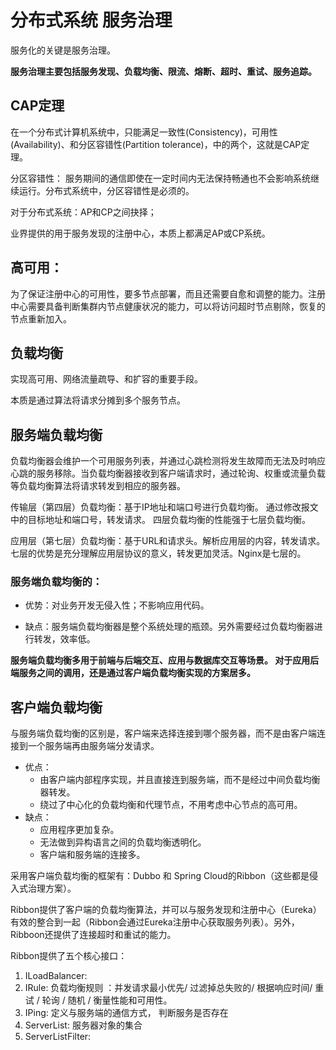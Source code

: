 # 分布式系统  服务治理

服务化的关键是服务治理。

**服务治理主要包括服务发现、负载均衡、限流、熔断、超时、重试、服务追踪。**

## CAP定理

在一个分布式计算机系统中，只能满足一致性(Consistency)，可用性(Availability)、和分区容错性(Partition tolerance)，中的两个，这就是CAP定理。

分区容错性： 服务期间的通信即使在一定时间内无法保持畅通也不会影响系统继续运行。分布式系统中，分区容错性是必须的。

对于分布式系统：AP和CP之间抉择；

业界提供的用于服务发现的注册中心，本质上都满足AP或CP系统。

## 高可用：

为了保证注册中心的可用性，要多节点部署，而且还需要自愈和调整的能力。注册中心需要具备判断集群内节点健康状况的能力，可以将访问超时节点剔除，恢复的节点重新加入。

## 负载均衡

实现高可用、网络流量疏导、和扩容的重要手段。

本质是通过算法将请求分摊到多个服务节点。

## 服务端负载均衡

负载均衡器会维护一个可用服务列表，并通过心跳检测将发生故障而无法及时响应心跳的服务移除。当负载均衡器接收到客户端请求时，通过轮询、权重或流量负载等负载均衡算法将请求转发到相应的服务器。

传输层（第四层）负载均衡：基于IP地址和端口号进行负载均衡。
通过修改报文中的目标地址和端口号，转发请求。
四层负载均衡的性能强于七层负载均衡。

应用层（第七层）负载均衡：基于URL和请求头。解析应用层的内容，转发请求。
七层的优势是充分理解应用层协议的意义，转发更加灵活。Nginx是七层的。

### 服务端负载均衡的：

- 优势：对业务开发无侵入性；不影响应用代码。

- 缺点：服务端负载均衡器是整个系统处理的瓶颈。另外需要经过负载均衡器进行转发，效率低。

**服务端负载均衡多用于前端与后端交互、应用与数据库交互等场景。
对于应用后端服务之间的调用，还是通过客户端负载均衡实现的方案居多。**

## 客户端负载均衡

与服务端负载均衡的区别是，客户端来选择连接到哪个服务器，而不是由客户端连接到一个服务端再由服务端分发请求。

- 优点：
    - 由客户端内部程序实现，并且直接连到服务端，而不是经过中间负载均衡器转发。
    - 绕过了中心化的负载均衡和代理节点，不用考虑中心节点的高可用。
- 缺点： 
    - 应用程序更加复杂。
    - 无法做到异构语言之间的负载均衡透明化。
    - 客户端和服务端的连接多。

采用客户端负载均衡的框架有：Dubbo 和 Spring  Cloud的Ribbon（这些都是侵入式治理方案）。

Ribbon提供了客户端的负载均衡算法，并可以与服务发现和注册中心（Eureka）有效的整合到一起（Ribbon会通过Eureka注册中心获取服务列表）。另外，Ribboon还提供了连接超时和重试的能力。

Ribbon提供了五个核心接口：

1. ILoadBalancer: 
2. IRule:  负载均衡规则 ：并发请求最小优先/ 过滤掉总失败的/ 根据响应时间/ 重试 / 轮询 / 随机 /  衡量性能和可用性。
3. IPing:   定义与服务端的通信方式， 判断服务是否存在
4. ServerList:  服务器对象的集合
5. ServerListFilter: 